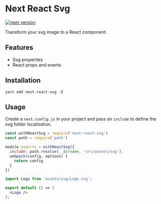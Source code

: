# Next React Svg
[![npm version](https://badge.fury.io/js/next-react-svg.svg)](https://badge.fury.io/js/next-react-svg)

Transform your svg image to a React component.

## Features

* Svg properties
* React props and events

## Installation

```
yarn add next-react-svg -E
```

## Usage

Create a `next.config.js` in your project and pass an `include` to define the svg folder localization.

```js
const withReactSvg = require('next-react-svg')
const path = require('path')

module.exports = withReactSvg({
  include: path.resolve(__dirname, 'src/assets/svg'),
  webpack(config, options) {
    return config
  }
})
```

```jsx
import Logo from 'assets/svg/Logo.svg';

export default () => (
  <Logo />
);
```
